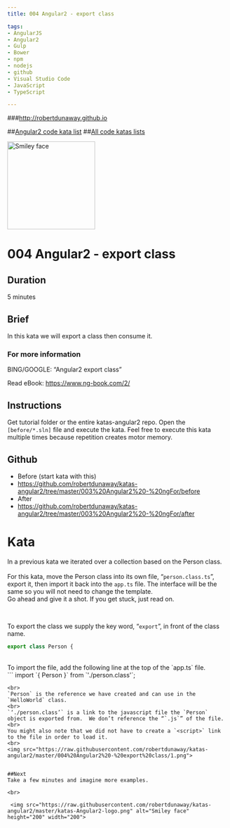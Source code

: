 ```yaml
---
title: 004 Angular2 - export class

tags: 
- AngularJS
- Angular2
- Gulp
- Bower
- npm
- nodejs
- github
- Visual Studio Code
- JavaScript
- TypeScript

---
```


###http://robertdunaway.github.io

##[Angular2 code kata list](http://mycodekatas.github.io/angular2.html)
##[All code katas lists](http://mycodekatas.github.io/)

 <img src="https://raw.githubusercontent.com/robertdunaway/katas-angular2/master/katas-Angular2-logo.png" alt="Smiley face" height="200" width="200"> 

# 004 Angular2 - export class

## Duration
5 minutes

## Brief
In this kata we will export a class then consume it.

### For more information 
BING/GOOGLE: “Angular2 export class”

Read eBook: https://www.ng-book.com/2/


## Instructions
Get tutorial folder or the entire katas-angular2 repo.
Open the `[before/*.sln]` file and execute the kata.
Feel free to execute this kata multiple times because repetition creates motor memory.

## Github
 - Before (start kata with this)
  - https://github.com/robertdunaway/katas-angular2/tree/master/003%20Angular2%20-%20ngFor/before
 - After
  - https://github.com/robertdunaway/katas-angular2/tree/master/003%20Angular2%20-%20ngFor/after


# Kata

In a previous kata we iterated over a collection based on the Person class.  
<br>
For this kata, move the Person class into its own file, “`person.class.ts`”, export it, then import it back into the `app.ts` file.  The interface will be the same so you will not need to change the template.
<br>
Go ahead and give it a shot.  If you get stuck, just read on.

<br>

To export the class we supply the key word, “`export`”, in front of the class name.
<br>
```TypeScript
export class Person {

```
<br>
To import the file, add the following line at the top of the `app.ts` file.
<br>
```
import `{ Person }` from `'./person.class'`;

```
<br>
`Person` is the reference we have created and can use in the `HelloWorld` class.
<br>
`‘./person.class’` is a link to the javascript file the `Person` object is exported from.  We don’t reference the “`.js`” of the file.
<br>
You might also note that we did not have to create a `<script>` link to the file in order to load it.
<br>
<img src="https://raw.githubusercontent.com/robertdunaway/katas-angular2/master/004%20Angular2%20-%20export%20class/1.png">


##Next
Take a few minutes and imagine more examples. 

<br>

 <img src="https://raw.githubusercontent.com/robertdunaway/katas-angular2/master/katas-Angular2-logo.png" alt="Smiley face" height="200" width="200"> 